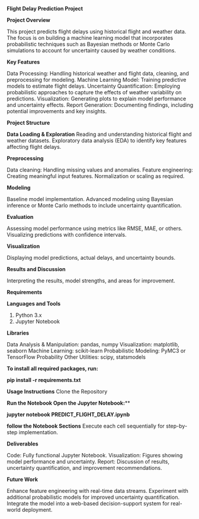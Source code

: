 **Flight Delay Prediction Project**

**Project Overview**

This project predicts flight delays using historical flight and weather data. The focus is on building a machine learning model that incorporates probabilistic techniques such as Bayesian methods or Monte Carlo simulations to account for uncertainty caused by weather conditions.

**Key Features**

Data Processing: Handling historical weather and flight data, cleaning, and preprocessing for modeling.
Machine Learning Model: Training predictive models to estimate flight delays.
Uncertainty Quantification: Employing probabilistic approaches to capture the effects of weather variability on predictions.
Visualization: Generating plots to explain model performance and uncertainty effects.
Report Generation: Documenting findings, including potential improvements and key insights.

**Project Structure**

**Data Loading & Exploration**
Reading and understanding historical flight and weather datasets.
Exploratory data analysis (EDA) to identify key features affecting flight delays.

**Preprocessing**

Data cleaning: Handling missing values and anomalies.
Feature engineering: Creating meaningful input features.
Normalization or scaling as required.

**Modeling**

Baseline model implementation.
Advanced modeling using Bayesian inference or Monte Carlo methods to include uncertainty quantification.

**Evaluation**

Assessing model performance using metrics like RMSE, MAE, or others.
Visualizing predictions with confidence intervals.

**Visualization**

Displaying model predictions, actual delays, and uncertainty bounds.

**Results and Discussion**

Interpreting the results, model strengths, and areas for improvement.

**Requirements**

**Languages and Tools**

1. Python 3.x
2. Jupyter Notebook
   
**Libraries**

Data Analysis & Manipulation: pandas, numpy
Visualization: matplotlib, seaborn
Machine Learning: scikit-learn
Probabilistic Modeling: PyMC3 or TensorFlow Probability
Other Utilities: scipy, statsmodels

**To install all required packages, run:**

  **pip install -r requirements.txt**
    
**Usage Instructions**
Clone the Repository


**Run the Notebook Open the Jupyter Notebook:****

**jupyter notebook PREDICT_FLIGHT_DELAY.ipynb**

**follow the Notebook Sections** Execute each cell sequentially for step-by-step implementation.   

**Deliverables**

Code: Fully functional Jupyter Notebook.
Visualization: Figures showing model performance and uncertainty.
Report: Discussion of results, uncertainty quantification, and improvement recommendations.

**Future Work**

Enhance feature engineering with real-time data streams.
Experiment with additional probabilistic models for improved uncertainty quantification.
Integrate the model into a web-based decision-support system for real-world deployment.
